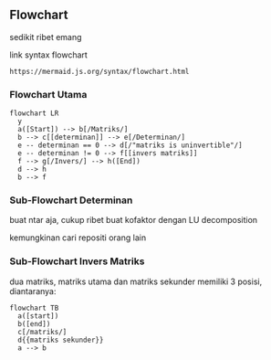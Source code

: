 ## Flowchart
<p> sedikit ribet emang </p>
<p> link syntax flowchart </p>

```
https://mermaid.js.org/syntax/flowchart.html
```
<h3> Flowchart Utama </h3>

```mermaid
flowchart LR
  y 
  a([Start]) --> b[/Matriks/]
  b --> c[[determinan]] --> e[/Determinan/]
  e -- determinan == 0 --> d[/"matriks is uninvertible"/]
  e -- determinan != 0 --> f[[invers matriks]]
  f --> g[/Invers/] --> h([End])
  d --> h
  b --> f
```
<h3> Sub-Flowchart Determinan </h3>
<p> buat ntar aja, cukup ribet buat kofaktor dengan LU decomposition </p>
<p> kemungkinan cari repositi orang lain </p>
<h3> Sub-Flowchart Invers Matriks </h3>
<p> dua matriks, matriks utama dan matriks sekunder memiliki 3 posisi, diantaranya: </p>

```mermaid
flowchart TB
  a([start])
  b([end])
  c[/matriks/]
  d{{matriks sekunder}}
  a --> b
```
